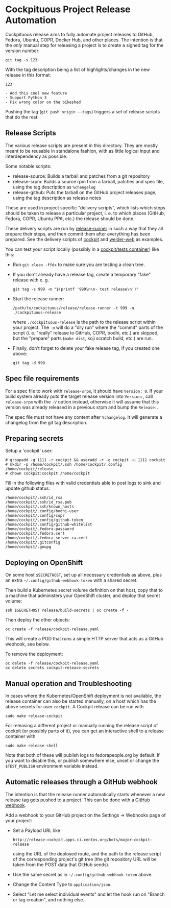 # Cockpituous Project Release Automation

Cockpituous release aims to fully automate project releases to GitHub, Fedora,
Ubuntu, COPR, Docker Hub, and other places. The intention is that the *only*
manual step for releasing a project is to create a signed tag for the version
number:

    git tag -s 123

With the tag description being a list of highlights/changes in the new release
in this format:

    123

    - Add this cool new feature
    - Support Python 3
    - Fix wrong color on the bikeshed

Pushing the tag (`git push origin --tags`) triggers a set of release scripts
that do the rest.

## Release Scripts

The various release scripts are present in this directory. They are mostly
meant to be reusable in standalone fashion, with as little logical input
and interdependency as possible.

Some notable scripts:

 * release-source: Builds a tarball and patches from a git repository
 * release-srpm: Builds a source rpm from a tarball, patches and spec file,
   using the tag description as `%changelog`
 * release-github: Puts the tarball on the GitHub project releases page, using
   the tag description as release notes

These are used in project specific "delivery scripts", which lists which steps
should be taken to release a particular project, i. e. to which places (GitHub,
Fedora, COPR, Ubuntu PPA, etc.) the release should be done.

These delivery scripts are run by [release-runner](./release-runner) in such a
way that they all prepare their steps, and then commit them after everything
has been prepared. See the delivery scripts of
[cockpit](https://github.com/cockpit-project/cockpit/blob/master/bots/major-cockpit-release)
and
[welder-web](https://github.com/weldr/welder-web/blob/master/utils/cockpituous-release)
as examples.

You can test your script locally (possibly in a
[cockpit/tests container](https://hub.docker.com/r/cockpit/tests/)) like
this:

 * Run `git clean -ffdx` to make sure you are testing a clean tree.

 * If you don't already have a release tag, create a temporary "fake" release
   with e. g.

       git tag -s 999 -m "$(printf '999\n\n- test release\n')"

 * Start the release runner:

       /path/to/cockpituous/release/release-runner -t 999 -n ./cockpituous-release

   where `./cockpituous-release` is the path to the release script within your
   project. The `-n` will do a "dry run" where the "commit" parts of the script
   (i. e. "really" release to GitHub, COPR, bodhi, etc.) are skipped, but the
   "prepare" parts (`make dist`, koji scratch build, etc.) are run.

 * Finally, don't forget to  delete your fake release tag, if you created one
   above:

       git tag -d 999

## Spec file requirements

For a spec file to work with `release-srpm`, it should have `Version: 0`.
If your build system already puts the target release version into `Version:`,
call `release-srpm` with the `-V` option instead, otherwise it will assume that
this version was already released in a previous srpm and bump the `Release:`.

The spec file must not have any content after `%changelog`. It will generate a
changelog from the git tag description.

## Preparing secrets

Setup a 'cockpit' user:

    # groupadd -g 1111 -r cockpit && useradd -r -g cockpit -u 1111 cockpit
    # mkdir -p /home/cockpit/.ssh /home/cockpit/.config /home/cockpit/release
    # chown cockpit:cockpit /home/cockpit

Fill in the following files with valid credentials able to post logs to sink and
update github status:

    /home/cockpit/.ssh/id_rsa
    /home/cockpit/.ssh/id_rsa.pub
    /home/cockpit/.ssh/known_hosts
    /home/cockpit/.config/bodhi-user
    /home/cockpit/.config/copr
    /home/cockpit/.config/github-token
    /home/cockpit/.config/github-whitelist
    /home/cockpit/.fedora-password
    /home/cockpit/.fedora.cert
    /home/cockpit/.fedora-server-ca.cert
    /home/cockpit/.gitconfig
    /home/cockpit/.gnupg

## Deploying on OpenShift

On some host `$SECRETHOST`, set up all necessary credentials as above, plus an
extra `~/.config/github-webhook-token` with a shared secret.

Then build a Kubernetes secret volume definition on that host, copy that to a
machine that administers your OpenShift cluster, and deploy that secret volume:

    ssh $SECRETHOST release/build-secrets | oc create -f -

Then deploy the other objects:

    oc create -f release/cockpit-release.yaml

This will create a POD that runs a simple HTTP server that acts as a GitHub
webhook, see below.

To remove the deployment:

    oc delete -f release/cockpit-release.yaml
    oc delete secrets cockpit-release-secrets

## Manual operation and Troubleshooting

In cases where the Kubernetes/OpenShift deployment is not available, the
release container can also be started manually, on a host which has the above
secrets for user `cockpit`. A Cockpit release can be run with

    sudo make release-cockpit

For releasing a different project or manually running the release script of
cockpit (or possibly parts of it), you can get an interactive shell to a
release container with

    sudo make release-shell

Note that both of these will publish logs to fedorapeople.org by default. If
you want to disable this, or publish somewhere else, unset or change the
`$TEST_PUBLISH` environment variable instead.

## Automatic releases through a GitHub webhook

The intention is that the release runner automatically starts whenever a new
release tag gets pushed to a project. This can be done with a
[GitHub webhook](https://developer.github.com/webhooks/).

Add a webhook to your GitHub project on the Settings → Webhooks page of your project:

 * Set a Payload URL like

       http://release-cockpit.apps.ci.centos.org/bots/major-cockpit-release

   using the URL of the deployed route, and the path to the release script of
   the corresponding project's git tree (the git repository URL will be taken
   from the POST data that GitHub sends).

 * Use the same secret as in `~/.config/github-webhook-token` above.

 * Change the Content Type to `application/json`.

 * Select "Let me select individual events" and let the hook run on "Branch or
   tag creation", and nothing else.
